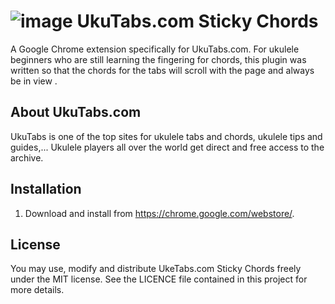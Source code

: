 # ![image](https://raw.github.com/tleish/UkuTabs.com-Sticky-Chords/master/icons/icon48.png) UkuTabs.com Sticky Chords
A Google Chrome extension specifically for UkuTabs.com. For ukulele beginners who are still learning the fingering for chords, this plugin was written so that the chords for the tabs will scroll with the page and always be in view .

## About UkuTabs.com
UkuTabs is one of the top sites for ukulele tabs and chords, ukulele tips and guides,... Ukulele players all over the world get direct and free access to the archive.

## Installation

1. Download and install from https://chrome.google.com/webstore/.

## License

You may use, modify and distribute UkeTabs.com Sticky Chords freely under the MIT license. See the LICENCE file contained in this project for more details.
